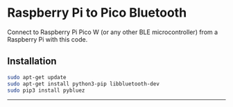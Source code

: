 # Raspberry Pi to Pico Bluetooth

Connect to Raspberry Pi Pico W (or any other BLE microcontroller) from a Raspberry Pi with this code.

## Installation

```bash
sudo apt-get update
sudo apt-get install python3-pip libbluetooth-dev
sudo pip3 install pybluez
```

---
